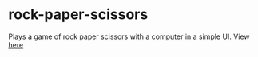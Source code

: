 # rock-paper-scissors
Plays a game of rock paper scissors with a computer in a simple UI. View [here](https://sierra073.github.io/rock-paper-scissors/)
